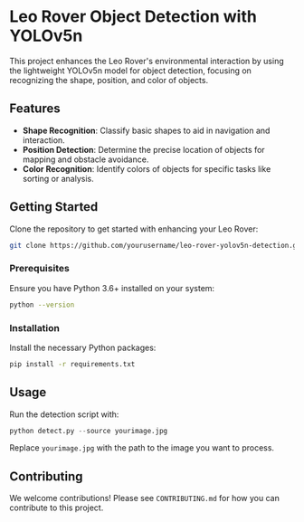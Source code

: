 # Leo Rover Object Detection with YOLOv5n

This project enhances the Leo Rover's environmental interaction by using the lightweight YOLOv5n model for object detection, focusing on recognizing the shape, position, and color of objects.

## Features

- **Shape Recognition**: Classify basic shapes to aid in navigation and interaction.
- **Position Detection**: Determine the precise location of objects for mapping and obstacle avoidance.
- **Color Recognition**: Identify colors of objects for specific tasks like sorting or analysis.

## Getting Started

Clone the repository to get started with enhancing your Leo Rover:

```bash
git clone https://github.com/yourusername/leo-rover-yolov5n-detection.git
```

### Prerequisites

Ensure you have Python 3.6+ installed on your system:

```bash
python --version
```

### Installation

Install the necessary Python packages:

```bash
pip install -r requirements.txt
```

## Usage

Run the detection script with:

```python
python detect.py --source yourimage.jpg
```

Replace `yourimage.jpg` with the path to the image you want to process.

## Contributing

We welcome contributions! Please see `CONTRIBUTING.md` for how you can contribute to this project.
